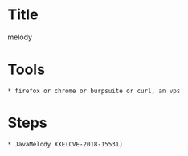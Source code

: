 # Title
melody
# Tools
	* firefox or chrome or burpsuite or curl, an vps
# Steps
	* JavaMelody XXE(CVE-2018-15531)
